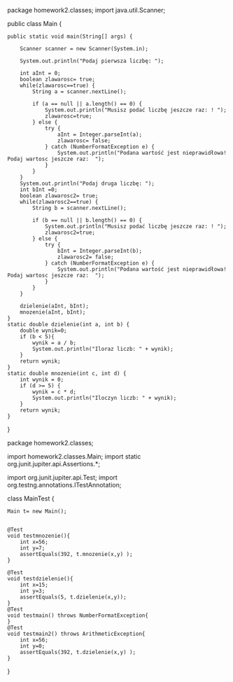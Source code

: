 
package homework2.classes;
import java.util.Scanner;

public class Main {

    public static void main(String[] args) {

        Scanner scanner = new Scanner(System.in);

        System.out.println("Podaj pierwsza liczbę: ");

        int aInt = 0;
        boolean zlawarosc= true;
        while(zlawarosc==true) {
            String a = scanner.nextLine();

            if (a == null || a.length() == 0) {
                System.out.println("Musisz podać liczbę jeszcze raz: ! ");
                zlawarosc=true;
            } else {
                try {
                    aInt = Integer.parseInt(a);
                    zlawarosc= false;
                } catch (NumberFormatException e) {
                    System.out.println("Podana wartość jest nieprawidłowa! Podaj wartosc jeszcze raz:  ");
                }
            }
        }
        System.out.println("Podaj druga liczbę: ");
        int bInt =0;
        boolean zlawarosc2= true;
        while(zlawarosc2==true) {
            String b = scanner.nextLine();

            if (b == null || b.length() == 0) {
                System.out.println("Musisz podać liczbę jeszcze raz: ! ");
                zlawarosc2=true;
            } else {
                try {
                    bInt = Integer.parseInt(b);
                    zlawarosc2= false;
                } catch (NumberFormatException e) {
                    System.out.println("Podana wartość jest nieprawidłowa! Podaj wartosc jeszcze raz:  ");
                }
            }
        }

        dzielenie(aInt, bInt);
        mnozenie(aInt, bInt);
    }
    static double dzielenie(int a, int b) {
        double wynik=0;
        if (b < 5){
            wynik = a / b;
            System.out.println("Iloraz liczb: " + wynik);
        }
        return wynik;
    }
    static double mnozenie(int c, int d) {
        int wynik = 0;
        if (d >= 5) {
            wynik = c * d;
            System.out.println("Iloczyn liczb: " + wynik);
        }
        return wynik;
    }
}





package homework2.classes;

import homework2.classes.Main;
import static org.junit.jupiter.api.Assertions.*;

import org.junit.jupiter.api.Test;
import org.testng.annotations.ITestAnnotation;

class MainTest {

    Main t= new Main();


    @Test
    void testmnozenie(){
        int x=56;
        int y=7;
        assertEquals(392, t.mnozenie(x,y) );
    }

    @Test
    void testdzielenie(){
        int x=15;
        int y=3;
        assertEquals(5, t.dzielenie(x,y));
    }
    @Test
    void testmain() throws NumberFormatException{
    }
    @Test
    void testmain2() throws ArithmeticException{
        int x=56;
        int y=0;
        assertEquals(392, t.dzielenie(x,y) );
    }
}
